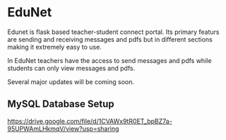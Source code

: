 # EduNet

Edunet is flask based teacher-student connect portal. Its primary featurs are sending and receiving messages and pdfs but in different sections making it extremely easy to use. 

In EduNet teachers have the access to send messages and pdfs while students can only view messages and pdfs.

Several major updates will be coming soon.

## MySQL Database Setup
https://drive.google.com/file/d/1CVAWx9tR0ET_bpBZ7a-95UPWAmLHkmqV/view?usp=sharing
